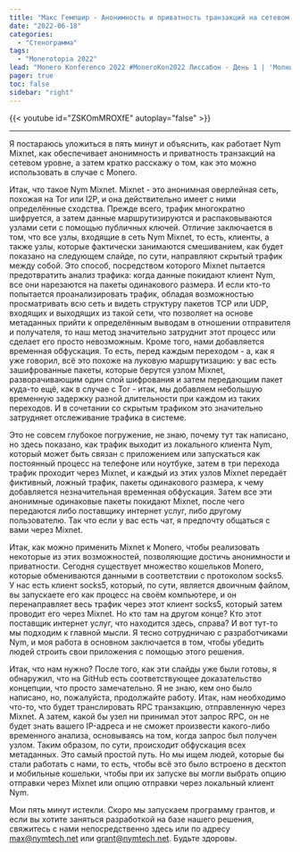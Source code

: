```yaml
---
title: "Макс Гемпшир - Анонимность и приватность транзакций на сетевом уровне"
date: "2022-06-18"
categories:
  - "Стенограмма"
tags:
  - "Monerotopia 2022"
lead: "Monero Konferenco 2022 #MoneroKon2022 Лиссабон - День 1 | 'Молниеносная' сессия 1"
pager: true
toc: false
sidebar: "right"
---
```


{{< youtube id="ZSKOmMROXfE" autoplay="false" >}}

---

Я постараюсь уложиться в пять минут и объяснить, как работает Nym Mixnet, как обеспечивает анонимность и приватность транзакций на сетевом уровне, а затем кратко расскажу о том, как это можно использовать в случае с Monero.

Итак, что такое Nym Mixnet. Mixnet - это анонимная оверлейная сеть, похожая на Tor или I2P, и она действительно имеет с ними определённые сходства. Прежде всего, трафик многократно шифруется, а затем данные маршрутизируются и распаковываются узлами сети с помощью публичных ключей. Отличие заключается в том, что все узлы, входящие в сеть Nym Mixnet, то есть, клиенты, а также узлы, которые фактически занимаются смешиванием, как будет показано на следующем слайде, по сути, направляют скрытый трафик между собой. Это способ, посредством которого Mixnet пытается предотвратить анализ трафика: когда данные покидают клиент Nym, все они нарезаются на пакеты одинакового размера. И если кто-то попытается проанализировать трафик, обладая возможностью просматривать всю сеть и видеть структуру пакетов TCP или UDP, входящих и выходящих из такой сети, что позволяет на основе метаданных прийти к определённым выводам в отношении отправителя и получателя, то наш метод значительно затруднит этот процесс или сделает его просто невозможным. Кроме того, нами добавляется временная обфускация. То есть, перед каждым переходом - а, как я уже говорил, всё это похоже на луковую маршрутизацию: у вас есть зашифрованные пакеты, которые берутся узлом Mixnet, разворачивающим один слой шифрования и затем передающим пакет куда-то ещё, как в случае с Tor - итак, мы добавляем небольшую временную задержку разной длительности при каждом из таких переходов. И в сочетании со скрытым трафиком это значительно затрудняет отслеживание трафика в системе.

Это не совсем глубокое погружение, не знаю, почему тут так написано, но здесь показано, как трафик выходит из локального клиента Nym, который может быть связан с приложением или запускаться как постоянный процесс на телефоне или ноутбуке, затем в три перехода трафик проходит через Mixnet, и каждый из этих узлов Mixnet передаёт фиктивный, ложный трафик, пакеты одинакового размера, к чему добавляется незначительная временная обфускация. Затем все эти анонимные одинаковые пакеты покидают Mixnet, после чего передаются либо поставщику интернет услуг, либо другому пользователю. Так что если у вас есть чат, я предпочту общаться с вами через Mixnet.

Итак, как можно применить Mixnet к Monero, чтобы реализовать некоторые из этих возможностей, позволяющие достичь  анонимности и приватности. Сегодня существует множество кошельков Monero, которые обмениваются данными в соответствии с протоколом socks5. У нас есть клиент socks5, который, по сути, является двоичным файлом, вы запускаете его как процесс на своём компьютере, и он перенаправляет весь трафик через этот клиент socks5, который затем проводит его через Mixnet. Но кто там на другом конце? Кто этот поставщик интернет услуг, что находится здесь, справа? И вот тут-то мы подходим к главной мысли. Я тесно сотрудничаю с разработчиками Nym, и моя работа в основном заключается в том, чтобы убедить людей строить свои приложения с помощью этого решения.

Итак, что нам нужно? После того, как эти слайды уже были готовы, я обнаружил, что на GitHub есть соответствующее доказательство концепции, что просто замечательно. Я не знаю, кем оно было написано, но, пожалуйста, продолжайте работу. Итак, нам необходимо что-то, что будет транслировать RPC транзакцию, отправленную через Mixnet. А затем, какой бы узел ни принимал этот запрос RPC, он не будет знать вашего IP-адреса и не сможет произвести какого-либо временного анализа, основываясь на том, когда запрос был получен узлом. Таким образом, по сути, происходит обфускация всех метаданных. Это самый простой путь. Но мы ищем людей, которые бы стали работать с нами, то есть, чтобы всё это было встроено в десктоп и мобильные кошельки, чтобы при их запуске вы могли выбрать опцию отправки через Mixnet или опцию отправки через локальный клиент Nym.

Мои пять минут истекли. Скоро мы запускаем программу грантов, и если вы хотите заняться разработкой на базе нашего решения, свяжитесь с нами непосредственно здесь или по адресу max@nymtech.net или grant@nymtech.net. Будьте здоровы.
